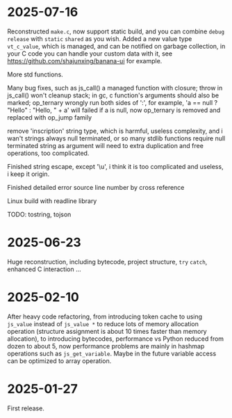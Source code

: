 # 2025-07-16

Reconstructed `make.c`, now support static build, and you can combine `debug` `release` with `static` `shared` as you wish. Added a new value type `vt_c_value`, which is managed, and can be notified on garbage collection, in your C code you can handle your custom data with it, see <https://github.com/shajunxing/banana-ui> for example.

More std functions.

Many bug fixes, such as js_call() a managed function with closure; throw in js_call() won't cleanup stack; in gc, c function's arguments should also be marked; op_ternary wrongly run both sides of ':', for example, 'a == null ? "Hello" : "Hello, " + a' will failed if a is null, now op_ternary is removed and replaced with op_jump family

remove 'inscription' string type, which is harmful, useless complexity, and i wan't strings always null terminated, or so many stdlib functions require null terminated string as argument will need to extra duplication and free operations, too complicated.

Finished string escape, except '\u', i think it is too complicated and useless, i keep it origin.

Finished detailed error source line number by cross reference

Linux build with readline library

TODO: tostring, tojson

# 2025-06-23

Huge reconstruction, including bytecode, project structure, `try` `catch`, enhanced C interaction ...

# 2025-02-10

After heavy code refactoring, from introducing token cache to using `js_value` instead of `js_value *` to reduce lots of memory allocation operation (structure assignment is about 10 times faster than memory allocation), to introducing bytecodes, performance vs Python reduced from dozen to about 5, now performance problems are mainly in hashmap operations such as `js_get_variable`. Maybe in the future variable access can be optimized to array operation.

# 2025-01-27

First release.